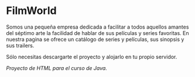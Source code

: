 # FilmWorld

Somos una pequeña empresa dedicada a facilitar a todos aquellos amantes del séptimo arte la facilidad de hablar de sus 
películas y series favoritas. En nuestra pagina se ofrece un catálogo de series y películas, sus sinopsis y sus trailers.

Sólo necesitas descargarte el proyecto y alojarlo en tu propio servidor.

_Proyecto de HTML para el curso de Java._
